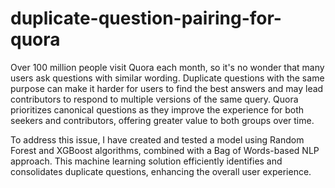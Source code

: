 # duplicate-question-pairing-for-quora
Over 100 million people visit Quora each month, so it's no wonder that many users ask questions with similar wording. Duplicate questions with the same purpose can make it harder for users to find the best answers and may lead contributors to respond to multiple versions of the same query. Quora prioritizes canonical questions as they improve the experience for both seekers and contributors, offering greater value to both groups over time.

To address this issue, I have created and tested a model using Random Forest and XGBoost algorithms, combined with a Bag of Words-based NLP approach. This machine learning solution efficiently identifies and consolidates duplicate questions, enhancing the overall user experience.
